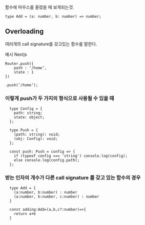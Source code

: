 
함수에 마우스를 올렸을 때 보게되는것.

```
type Add = (a: number, b: number) => number;
```

## Overloading
여러개의 call signature를 갖고있는 함수를 말한다.

예시 Nextjs

```
Router.push({
	path : ‘/home’,
	state : 1
})
```

```
.push(‘/home’);
```

### 이렇게 push가 두 가지의 형식으로 사용될 수 있을 때 
```
  type Config = {
    path: string;
    state: object;
  };

  type Push = {
    (path: string): void;
    (obj: Config): void;
  };

  const push: Push = config => {
    if (typeof config === 'string') console.log(config);
    else console.log(config.path);
  };
```

### 받는 인자의 개수가 다른 call signature 를 갖고 있는 함수의 경우
```
  type Add = {
    (a:number, b:number) : number
    (a:number, b:number, c:number) : number
  }

  const adding:Add=(a,b,c?:number)=>{
    return a+b
  }
```
